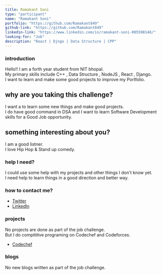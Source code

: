 ```yaml
---
title: Ramakant Soni
type: "participant"
name: "Ramakant Soni"
portfolio: "https://github.com/Ramakant849"
github-link: "https://github.com/Ramakant849"
linkedin-link: "https://www.linkedin.com/in/ramakant-soni-005598148/"
looking-for: "Job"
description: "React | Djngo | Data Structure | CPP"
---
```


### introduction

Hello!! I am a forth year student from NIT bhopal.                       
My primary skills include C++ , Data Structure , NodeJS , React , Django.              
I want to learn and make some good projects to improve my Portfolio.

## why are you taking this challenge?

I want a to learn some new things and make good projects.                     
I do have good command in DSA and I want to learn Software Development skills for a Good Job opportunity.

## something interesting about you?

I am a good listner.               
I love Hip Hop & Stand up comedy.

### help I need?

I could use some help with my projects and other things I don't know yet.             
I need help to learn things in a good direction and better way.

### how to contact me?

   - [Twitter](https://twitter.com/Ramakanat3)
   - [LinkedIn](https://www.linkedin.com/in/ramakant-soni-005598148/)

### projects

No projects are done as part of the job challenge.                            
But I do compititive programing on Codechef and Codeforces.
- [Codechef](https://www.codechef.com/users/rahul_qwdfvb)

### blogs

No new blogs written as part of the job challenge.

